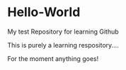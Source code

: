 # Hello-World
My test Repository for learning Github


This is purely a learning respository....

For the moment anything goes!
